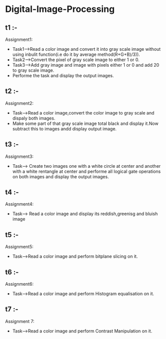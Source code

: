 # Digital-Image-Processing

## t1 :-
  Assignment1:
- Task1-->Read a color image and convert it into gray scale image without using inbulit function(i.e do it by average method(R+G+B)/3)).
- Task2-->Convert the pixel of gray scale image to either 1 or 0.
- Task3-->Add gray image and image with pixels either 1 or 0 and add 20 to gray scale image.
- Performe the task and display the output images. 

## t2 :-
  Assignment2:
- Task-->Read a color image,convert the color image to gray scale and dispaly both images.
- Make some part of that gray scale image total black and display it.Now subtract this to images andd display output image.

## t3 :- 
Assignment3:
- Task--> Create two images one with a white circle at center and another with a white rentangle at center and performe all logical gate operations on both images and display the output images.

## t4 :- 
Assignment4:
- Task--> Read a color image and display its reddish,greenisg and bluish image

## t5 :-
  Assignment5:
- Task-->Read a color image and perform bitplane slicing on it.

## t6 :-
  Assignment6:
- Task-->Read a color image and perform Histogram equalisation on it.

## t7 :-
Assignment 7:
- Task-->Read a color image and perform Contrast Manipulation on it.
